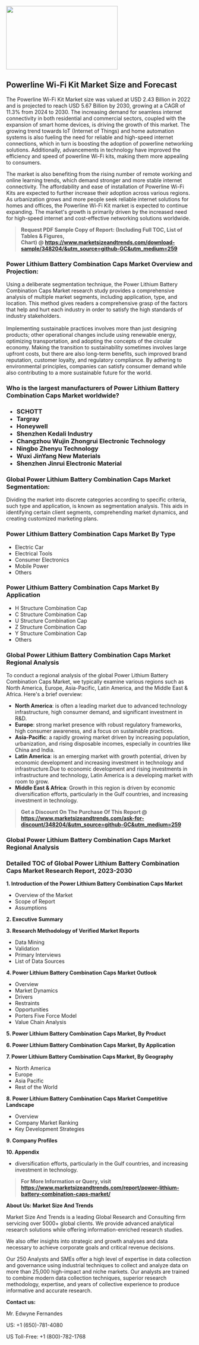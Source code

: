 <p><img class="alignnone size-medium wp-image-20088" src="https://ffe5etoiles.com/wp-content/uploads/2024/12/MST1-300x171.png" alt="" width="300" height="171" /></p><h2>Powerline Wi-Fi Kit Market Size and Forecast</h2><p>The Powerline Wi-Fi Kit Market size was valued at USD 2.43 Billion in 2022 and is projected to reach USD 5.67 Billion by 2030, growing at a CAGR of 11.3% from 2024 to 2030. The increasing demand for seamless internet connectivity in both residential and commercial sectors, coupled with the expansion of smart home devices, is driving the growth of this market. The growing trend towards IoT (Internet of Things) and home automation systems is also fueling the need for reliable and high-speed internet connections, which in turn is boosting the adoption of powerline networking solutions. Additionally, advancements in technology have improved the efficiency and speed of powerline Wi-Fi kits, making them more appealing to consumers.</p><p>The market is also benefiting from the rising number of remote working and online learning trends, which demand stronger and more stable internet connectivity. The affordability and ease of installation of Powerline Wi-Fi Kits are expected to further increase their adoption across various regions. As urbanization grows and more people seek reliable internet solutions for homes and offices, the Powerline Wi-Fi Kit market is expected to continue expanding. The market's growth is primarily driven by the increased need for high-speed internet and cost-effective networking solutions worldwide.</p></p><blockquote id="" class=""><strong>Request PDF Sample Copy of Report: (Including Full TOC, List of Tables &amp; Figures, Chart)&nbsp;@&nbsp;<strong><a href="https://www.marketsizeandtrends.com/download-sample/348204/&utm_source=github-GC&utm_medium=259" target="_blank">https://www.marketsizeandtrends.com/download-sample/348204/&utm_source=github-GC&utm_medium=259</a></strong></strong></blockquote><h3 id="" class="">Power Lithium Battery Combination Caps Market&nbsp;Overview and Projection:</h3><p id="" class="">Using a deliberate segmentation technique, the Power Lithium Battery Combination Caps Market research study provides a comprehensive analysis of multiple market segments, including application, type, and location. This method gives readers a comprehensive grasp of the factors that help and hurt each industry in order to satisfy the high standards of industry stakeholders. <br /> <br />Implementing sustainable practices involves more than just designing products; other operational changes include using renewable energy, optimizing transportation, and adopting the concepts of the circular economy. Making the transition to sustainability sometimes involves large upfront costs, but there are also long-term benefits, such improved brand reputation, customer loyalty, and regulatory compliance. By adhering to environmental principles, companies can satisfy consumer demand while also contributing to a more sustainable future for the world.</p><h3 id="" class="">Who is the largest manufacturers of&nbsp;Power Lithium Battery Combination Caps Market worldwide?</h3><h3 class=""><p><ul><li>SCHOTT </li><li> Targray </li><li> Honeywell </li><li> Shenzhen Kedali Industry </li><li> Changzhou Wujin Zhongrui Electronic Technology </li><li> Ningbo Zhenyu Technology </li><li> Wuxi JinYang New Materials </li><li> Shenzhen Jinrui Electronic Material</li></ul></p></h3><h3 id="" class="">Global&nbsp;Power Lithium Battery Combination Caps Market Segmentation:</h3><p id="" class="">Dividing the market into discrete categories according to specific criteria, such type and application, is known as segmentation analysis. This aids in identifying certain client segments, comprehending market dynamics, and creating customized marketing plans.</p><h3 id="" class="">Power Lithium Battery Combination Caps Market&nbsp;By Type</h3><p><p><ul><li>Electric Car</li><li> Electrical Tools</li><li> Consumer Electronics</li><li> Mobile Power</li><li> Others</p></li></ul></p></p><h3 id="" class="">Power Lithium Battery Combination Caps Market&nbsp;By Application</h3><p class=""><p><ul><li>H Structure Combination Cap</li><li> C Structure Combination Cap</li><li> U Structure Combination Cap</li><li> Z Structure Combination Cap</li><li> Y Structure Combination Cap</li><li> Others</li></ul></p></p><h3 id="" class="">Global Power Lithium Battery Combination Caps Market Regional Analysis</h3><p id="" class="">To conduct a regional analysis of the global Power Lithium Battery Combination Caps Market, we typically examine various regions such as North America, Europe, Asia-Pacific, Latin America, and the Middle East &amp; Africa. Here's a brief overview:</p><ul><li><strong>North America</strong>: is often a leading market due to advanced technology infrastructure, high consumer demand, and significant investment in R&amp;D.</li><li><strong>Europe</strong>: strong market presence with robust regulatory frameworks, high consumer awareness, and a focus on sustainable practices.</li><li><strong>Asia-Pacific</strong>: a rapidly growing market driven by increasing population, urbanization, and rising disposable incomes, especially in countries like China and India.</li><li><strong>Latin America</strong>: is an emerging market with growth potential, driven by economic development and increasing investment in technology and infrastructure.Due to economic development and rising investments in infrastructure and technology, Latin America is a developing market with room to grow.</li><li><strong>Middle East &amp; Africa</strong>: Growth in this region is driven by economic diversification efforts, particularly in the Gulf countries, and increasing investment in technology.</li></ul><blockquote id="" class=""><strong>Get a Discount On The Purchase Of This Report @ <strong><a href="https://www.marketsizeandtrends.com/ask-for-discount/348204/&utm_source=github-GC&utm_medium=259" target="_blank">https://www.marketsizeandtrends.com/ask-for-discount/348204/&utm_source=github-GC&utm_medium=259</a></strong></strong></blockquote><h3 id="" class="">Global Power Lithium Battery Combination Caps Market Regional Analysis</h3><h3 id="" class="">Detailed TOC of Global Power Lithium Battery Combination Caps Market Research Report, 2023-2030</h3><p id="" class=""><strong>1. Introduction of the Power Lithium Battery Combination Caps Market</strong></p><ul><li>Overview of the Market</li><li>Scope of Report</li><li>Assumptions</li></ul><p id="" class=""><strong>2. Executive Summary</strong></p><p id="" class=""><strong>3. Research Methodology of Verified Market Reports</strong></p><ul><li>Data Mining</li><li>Validation</li><li>Primary Interviews</li><li>List of Data Sources</li></ul><p id="" class=""><strong>4. Power Lithium Battery Combination Caps Market Outlook</strong></p><ul><li>Overview</li><li>Market Dynamics</li><li>Drivers</li><li>Restraints</li><li>Opportunities</li><li>Porters Five Force Model</li><li>Value Chain Analysis</li></ul><p id="" class=""><strong>5. Power Lithium Battery Combination Caps Market, By Product</strong></p><p id="" class=""><strong>6. Power Lithium Battery Combination Caps Market, By Application</strong></p><p id="" class=""><strong>7. Power Lithium Battery Combination Caps Market, By Geography</strong></p><ul><li>North America</li><li>Europe</li><li>Asia Pacific</li><li>Rest of the World</li></ul><p id="" class=""><strong>8. Power Lithium Battery Combination Caps Market Competitive Landscape</strong></p><ul><li>Overview</li><li>Company Market Ranking</li><li>Key Development Strategies</li></ul><p id="" class=""><strong>9. Company Profiles</strong></p><p id="" class=""><strong>10. Appendix</strong></p><ul><li>diversification efforts, particularly in the Gulf countries, and increasing investment in technology.</li></ul><blockquote id="" class=""><strong>For More Information or Query, visit <strong><strong><a href="https://www.marketsizeandtrends.com/report/power-lithium-battery-combination-caps-market/" target="_blank">https://www.marketsizeandtrends.com/report/power-lithium-battery-combination-caps-market/</a></strong></strong></strong></blockquote><p id="" class=""><strong>About Us: Market Size And Trends</strong></p><p id="" class="">Market Size And Trends is a leading Global Research and Consulting firm servicing over 5000+ global clients. We provide advanced analytical research solutions while offering information-enriched research studies.</p><p id="" class="">We also offer insights into strategic and growth analyses and data necessary to achieve corporate goals and critical revenue decisions.</p><p id="" class="">Our 250 Analysts and SMEs offer a high level of expertise in data collection and governance using industrial techniques to collect and analyze data on more than 25,000 high-impact and niche markets. Our analysts are trained to combine modern data collection techniques, superior research methodology, expertise, and years of collective experience to produce informative and accurate research.</p><p id="" class=""><strong>Contact us:</strong></p><p id="" class="">Mr. Edwyne Fernandes</p><p id="" class="">US: +1 (650)-781-4080</p><p id="" class="">US Toll-Free: +1 (800)-782-1768</p>
